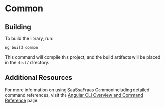 # Common

## Building

To build the library, run:

```bash
ng build common
```

This command will compile this project, and the build artifacts will be placed in the `dist/` directory.

## Additional Resources

For more information on using SaaSsaFraas Commonincluding detailed command references, visit the [Angular CLI Overview and Command Reference](https://angular.dev/tools/cli) page.